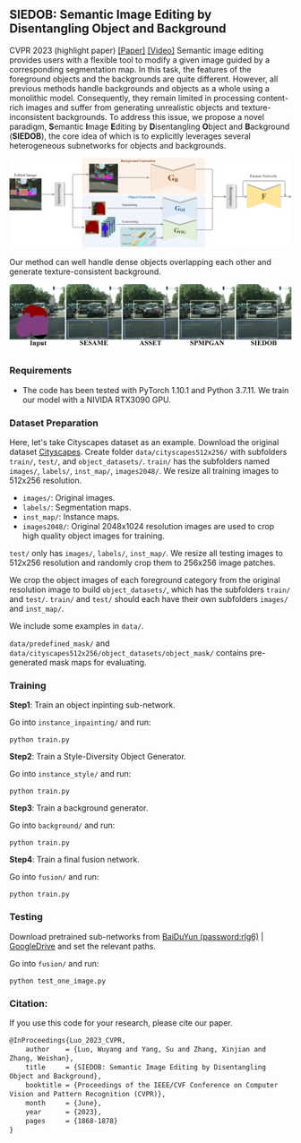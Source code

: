 ## SIEDOB: Semantic Image Editing by Disentangling Object and Background

CVPR 2023 (highlight paper) 
[[Paper]](https://openaccess.thecvf.com/content/CVPR2023/papers/Luo_SIEDOB_Semantic_Image_Editing_by_Disentangling_Object_and_Background_CVPR_2023_paper.pdf)
[[Video]](https://www.youtube.com/watch?v=o56SR0m5MUA)
Semantic image editing provides users with a flexible tool to modify a given image guided by a corresponding segmentation map. In this task, the features of the foreground objects and the backgrounds are quite different. However, all previous methods handle backgrounds and objects as a whole using a monolithic model. Consequently, they remain limited in processing content-rich images and suffer from generating unrealistic objects and
texture-inconsistent backgrounds. To address this issue, we propose a novel paradigm, **S**emantic **I**mage **E**diting by **D**isentangling **O**bject and **B**ackground (**SIEDOB**), the core idea of which is to explicitly leverages several heterogeneous subnetworks for objects and backgrounds.

![SIEDOB framework](images/framework.jpg)

Our method can well handle dense objects overlapping each other and generate texture-consistent background. 

![SIEDOB teaser](images/intro.jpg)


### Requirements

- The code has been tested with PyTorch 1.10.1 and Python 3.7.11. We train our model with a NIVIDA RTX3090 GPU.

### Dataset Preparation
Here, let's take Cityscapes dataset as an example. Download the original dataset [Cityscapes](https://www.cityscapes-dataset.com/). Create folder `data/cityscapes512x256/` with subfolders `train/`, `test/`, and `object_datasets/`. 
`train/` has the subfolders named `images/`, `labels/`, `inst_map/`, `images2048/`. We resize all training images to 512x256 resolution.
- `images/`: Original images.
- `labels/`: Segmentation maps.
- `inst_map/`: Instance maps.
- `images2048/`: Original 2048x1024 resolution images are used to crop high quality object images for training.

`test/` only has `images/`, `labels/`, `inst_map/`. We resize all testing images to 512x256 resolution and randomly crop them to 256x256 image patches. 

We crop the object images of each foreground category from the original resolution image to build `object_datasets/`, which has the subfolders `train/` and `test/`. `train/` and `test/` should each have their own subfolders `images/` and `inst_map/`.

We include some examples in `data/`. 

`data/predefined_mask/` and `data/cityscapes512x256/object_datasets/object_mask/` contains pre-generated mask maps for evaluating.


### Training
**Step1**: Train an object inpinting sub-network.

Go into `instance_inpainting/` and run:
```
python train.py
```

**Step2**: Train a Style-Diversity Object Generator.

Go into `instance_style/` and run:
```
python train.py
```

**Step3**: Train a background generator.

Go into `background/` and run:
```
python train.py
```

**Step4**: Train a final fusion network.

Go into `fusion/` and run:
```
python train.py
```

### Testing

Download pretrained sub-networks from [BaiDuYun (password:rlg6)](https://pan.baidu.com/s/1Hcc2ufhOSPpmMuZ1ttrTzw) | [GoogleDrive](https://drive.google.com/file/d/161SZeTtVI4RsTJIjt0zpt-1br2Qsq2D1/view?usp=sharing) and set the relevant paths.

Go into `fusion/` and run:
```
python test_one_image.py
```

### Citation:
If you use this code for your research, please cite our paper.
```
@InProceedings{Luo_2023_CVPR,
    author    = {Luo, Wuyang and Yang, Su and Zhang, Xinjian and Zhang, Weishan},
    title     = {SIEDOB: Semantic Image Editing by Disentangling Object and Background},
    booktitle = {Proceedings of the IEEE/CVF Conference on Computer Vision and Pattern Recognition (CVPR)},
    month     = {June},
    year      = {2023},
    pages     = {1868-1878}
}
```





